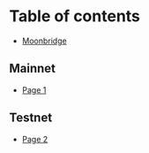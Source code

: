 # Table of contents

* [Moonbridge](README.md)

## Mainnet

* [Page 1](mainnet/page-1.md)

## Testnet

* [Page 2](testnet/page-2.md)

